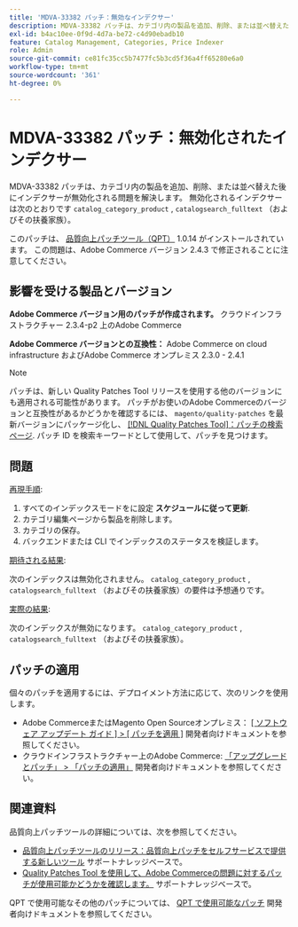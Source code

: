 ```yaml
---
title: 'MDVA-33382 パッチ：無効なインデクサー'
description: MDVA-33382 パッチは、カテゴリ内の製品を追加、削除、または並べ替えた後にインデクサーが無効化される問題を解決します。 無効化されるインデクサーは、「catalog_category_product」、「catalogsearch_fulltext」（およびその依存関係）です。
exl-id: b4ac10ee-0f9d-4d7a-be72-c4d90ebadb10
feature: Catalog Management, Categories, Price Indexer
role: Admin
source-git-commit: ce81fc35cc5b7477fc5b3cd5f36a4ff65280e6a0
workflow-type: tm+mt
source-wordcount: '361'
ht-degree: 0%

---
```


# MDVA-33382 パッチ：無効化されたインデクサー

MDVA-33382 パッチは、カテゴリ内の製品を追加、削除、または並べ替えた後にインデクサーが無効化される問題を解決します。 無効化されるインデクサーは次のとおりです `catalog_category_product` , `catalogsearch_fulltext` （およびその扶養家族）。

このパッチは、 [品質向上パッチツール（QPT）](https://devdocs.magento.com/guides/v2.4/comp-mgr/patching.html#mqp) 1.0.14 がインストールされています。 この問題は、Adobe Commerce バージョン 2.4.3 で修正されることに注意してください。

## 影響を受ける製品とバージョン

**Adobe Commerce バージョン用のパッチが作成されます。** クラウドインフラストラクチャー 2.3.4-p2 上のAdobe Commerce

**Adobe Commerce バージョンとの互換性：** Adobe Commerce on cloud infrastructure およびAdobe Commerce オンプレミス 2.3.0 - 2.4.1

>[!NOTE]
>
>パッチは、新しい Quality Patches Tool リリースを使用する他のバージョンにも適用される可能性があります。 パッチがお使いのAdobe Commerceのバージョンと互換性があるかどうかを確認するには、 `magento/quality-patches` を最新バージョンにパッケージ化し、 [[!DNL Quality Patches Tool]：パッチの検索ページ](https://devdocs.magento.com/quality-patches/tool.html#patch-grid). パッチ ID を検索キーワードとして使用して、パッチを見つけます。

## 問題

<u>再現手順</u>:

1. すべてのインデックスモードをに設定 **スケジュールに従って更新**.
1. カテゴリ編集ページから製品を削除します。
1. カテゴリの保存。
1. バックエンドまたは CLI でインデックスのステータスを検証します。

<u>期待される結果</u>:

次のインデックスは無効化されません。 `catalog_category_product` , `catalogsearch_fulltext` （およびその扶養家族）の要件は予想通りです。

<u>実際の結果</u>:

次のインデックスが無効になります。 `catalog_category_product` , `catalogsearch_fulltext` （およびその扶養家族）。

## パッチの適用

個々のパッチを適用するには、デプロイメント方法に応じて、次のリンクを使用します。

* Adobe CommerceまたはMagento Open Sourceオンプレミス： [[ ソフトウェア アップデート ガイド ] > [ パッチを適用 ]](https://devdocs.magento.com/guides/v2.4/comp-mgr/patching/mqp.html) 開発者向けドキュメントを参照してください。
* クラウドインフラストラクチャー上のAdobe Commerce: [「アップグレードとパッチ」 > 「パッチの適用」](https://devdocs.magento.com/cloud/project/project-patch.html) 開発者向けドキュメントを参照してください。

## 関連資料

品質向上パッチツールの詳細については、次を参照してください。

* [品質向上パッチツールのリリース：品質向上パッチをセルフサービスで提供する新しいツール](/help/announcements/adobe-commerce-announcements/magento-quality-patches-released-new-tool-to-self-serve-quality-patches.md) サポートナレッジベースで。
* [Quality Patches Tool を使用して、Adobe Commerceの問題に対するパッチが使用可能かどうかを確認します。](/help/support-tools/patches-available-in-qpt-tool/check-patch-for-magento-issue-with-magento-quality-patches.md) サポートナレッジベースで。

QPT で使用可能なその他のパッチについては、 [QPT で使用可能なパッチ](https://devdocs.magento.com/quality-patches/tool.html#patch-grid) 開発者向けドキュメントを参照してください。
